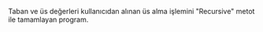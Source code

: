 Taban ve üs değerleri kullanıcıdan alınan üs alma işlemini "Recursive" metot ile tamamlayan program.

